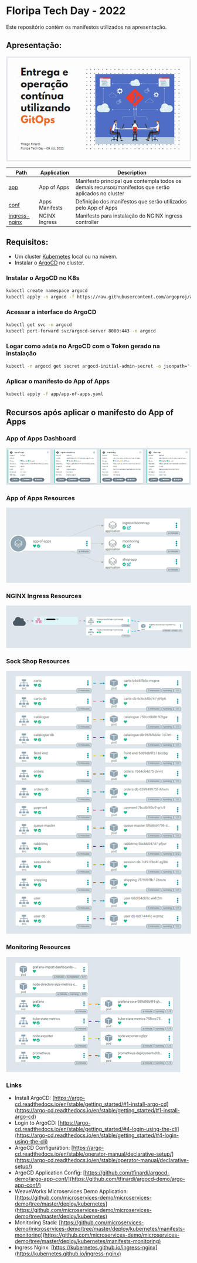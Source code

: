 # Floripa Tech Day - 2022

Este repositório contém os manifestos utilizados na apresentação.

## Apresentação:

[![Slides](img/slides.png)](https://www.canva.com/design/DAFFjQG1wDs/CDrxfeVx9TZ9wsDPdU2Ofw/view)


| Path | Application | Description |
|------|-------------|-------------|
| [app](app-of-apps/) | App of Apps | Manifesto principal que contempla todos os demais recursos/manifestos que serão aplicados no cluster |
| [conf](conf/) | Apps Manifests | Definição dos manifestos que serão utilizados pelo App of Apps |
| [ingress-nginx](nginx-ingress/) | NGINX Ingress | Manifesto para instalação do NGINX ingress controller |


## Requisitos:

- Um cluster [Kubernetes](https://kubernetes.io/) local ou na núvem.
- Instalar o [ArgoCD](https://argo-cd.readthedocs.io/en/stable/) no cluster.


### Instalar o ArgoCD no K8s

```bash
kubectl create namespace argocd
kubectl apply -n argocd -f https://raw.githubusercontent.com/argoproj/argo-cd/stable/manifests/install.yaml
```

### Acessar a interface do ArgoCD

```bash
kubectl get svc -n argocd
kubectl port-forward svc/argocd-server 8080:443 -n argocd
```

### Logar como `admin` no ArgoCD com o Token gerado na instalação

```bash
kubectl -n argocd get secret argocd-initial-admin-secret -o jsonpath="{.data.password}" | base64 --decode && echo
```

### Aplicar o manifesto do App of Apps

```bash
kubectl apply -f app/app-of-apps.yaml
```

## Recursos após aplicar o manifesto do App of Apps


### App of Apps Dashboard

![App of Apps Dashboard](img/apps-dashboard.png)

### App of Apps Resources

![App of Apps Resources](img/app_of_apps.png)

### NGINX Ingress Resources

![NGINX Ingress Resources](img/nginx-ingress.png)

### Sock Shop Resources

![Sock Shop Resources](img/shop-app.png)

### Monitoring Resources

![Monitoring Resources](img/monitoring-stack.png)


### Links

* Install ArgoCD: [https://argo-cd.readthedocs.io/en/stable/getting_started/#1-install-argo-cd](https://argo-cd.readthedocs.io/en/stable/getting_started/#1-install-argo-cd)
* Login to ArgoCD: [https://argo-cd.readthedocs.io/en/stable/getting_started/#4-login-using-the-cli](https://argo-cd.readthedocs.io/en/stable/getting_started/#4-login-using-the-cli)
* ArgoCD Configuration: [https://argo-cd.readthedocs.io/en/stable/operator-manual/declarative-setup/](https://argo-cd.readthedocs.io/en/stable/operator-manual/declarative-setup/)
* ArgoCD Application Config: [https://github.com/tfinardi/argocd-demo/argo-app-conf/](https://github.com/tfinardi/argocd-demo/argo-app-conf/)
* WeaveWorks Microservices Demo Application: [https://github.com/microservices-demo/microservices-demo/tree/master/deploy/kubernetes](https://github.com/microservices-demo/microservices-demo/tree/master/deploy/kubernetes)
* Monitoring Stack: [https://github.com/microservices-demo/microservices-demo/tree/master/deploy/kubernetes/manifests-monitoring](https://github.com/microservices-demo/microservices-demo/tree/master/deploy/kubernetes/manifests-monitoring)
* Ingress Nginx: [https://kubernetes.github.io/ingress-nginx](https://kubernetes.github.io/ingress-nginx)
